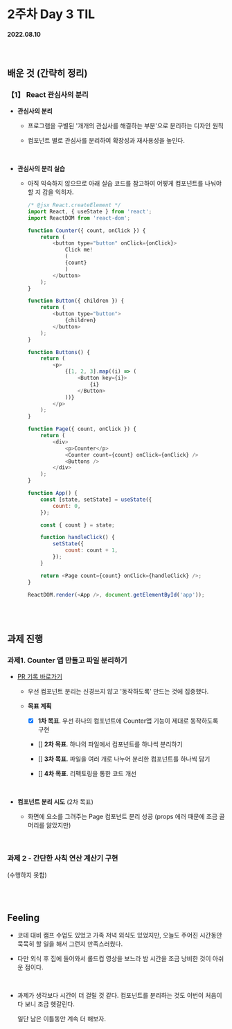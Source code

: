 # 2주차 Day 3 TIL

#### 2022.08.10

<br/>

## 배운 것 (간략히 정리)

### 【1】 React 관심사의 분리

- <strong>관심사의 분리</strong>

    - 프로그램을 구별된 '개개의 관심사를 해결하는 부분'으로 분리하는 디자인 원칙

    - 컴포넌트 별로 관심사를 분리하여 확장성과 재사용성을 높인다.

<br/>

- <strong>관심사의 분리 실습</strong>

    - 아직 익숙하지 않으므로 아래 실습 코드를 참고하여 어떻게 컴포넌트를 나눠야 할 지 감을 익히자. 

        ```javascript
        /* @jsx React.createElement */
        import React, { useState } from 'react';
        import ReactDOM from 'react-dom';

        function Counter({ count, onClick }) {
            return (
                <button type="button" onClick={onClick}>
                    Click me!
                    (
                    {count}
                    )
                </button>
            );
        }

        function Button({ children }) {
            return (
                <button type="button">
                    {children}
                </button>
            );
        }

        function Buttons() {
            return (
                <p>
                    {[1, 2, 3].map((i) => (
                        <Button key={i}>
                            {i}
                        </Button>
                    ))}
                </p>
            );
        }

        function Page({ count, onClick }) {
            return (
                <div>
                    <p>Counter</p>
                    <Counter count={count} onClick={onClick} />
                    <Buttons />
                </div>
            );
        }

        function App() {
            const [state, setState] = useState({
                count: 0,
            });

            const { count } = state;

            function handleClick() {
                setState({
                    count: count + 1,
                });
            }

            return <Page count={count} onClick={handleClick} />;
        }

        ReactDOM.render(<App />, document.getElementById('app'));
        ```

<br/><br/>

## 과제 진행

### 과제1. Counter 앱 만들고 파일 분리하기

- <a href="https://github.com/CodeSoom/react-week2-assignment-1/pull/173">PR 기록 바로가기</a>

    - 우선 컴포넌트 분리는 신경쓰지 않고 '동작하도록' 만드는 것에 집중했다.

    - <strong>목표 계획</strong>

        - [x] <strong>1차 목표</strong>. 우선 하나의 컴포넌트에 Counter앱 기능이 제대로 동작하도록 구현

        - [] <strong>2차 목표</strong>. 하나의 파일에서 컴포넌트를 하나씩 분리하기

        - [] <strong>3차 목표</strong>. 파일을 여러 개로 나누어 분리한 컴포넌트를 하나씩 담기

        - [] <strong>4차 목표</strong>. 리펙토링을 통한 코드 개선

<br/>

- <strong>컴포넌트 분리 시도</strong> (2차 목표)

    - 화면에 요소를 그려주는 Page 컴포넌트 분리 성공 (props 에러 때문에 조금 골머리를 앓았지만)

<br/>

### 과제 2 - 간단한 사칙 연산 계산기 구현

(수행하지 못함)

<br/><br/>

## Feeling

- 코테 대비 캠프 수업도 있었고 가족 저녁 외식도 있었지만, 오늘도 주어진 시간동안 묵묵히 할 일을 해서 그런지 만족스러웠다.

- 다만 외식 후 집에 들어와서 롤드컵 영상을 보느라 밤 시간을 조금 낭비한 것이 아쉬운 점이다.

<br/>

- 과제가 생각보다 시간이 더 걸릴 것 같다. 컴포넌트를 분리하는 것도 이번이 처음이다 보니 조금 헷갈린다.

   일단 남은 이틀동안 계속 더 해보자.